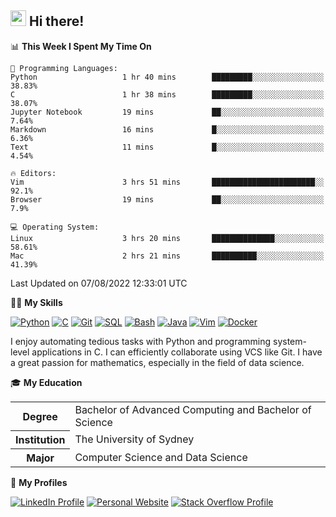 ## <a href="#"><img src="https://media.giphy.com/media/hvRJCLFzcasrR4ia7z/giphy.gif" width="25px" height="25px"></a> Hi there!

<!--START_SECTION:waka-->
📊 **This Week I Spent My Time On** 

```text
💬 Programming Languages: 
Python                   1 hr 40 mins        █████████░░░░░░░░░░░░░░░░   38.83% 
C                        1 hr 38 mins        █████████░░░░░░░░░░░░░░░░   38.07% 
Jupyter Notebook         19 mins             ██░░░░░░░░░░░░░░░░░░░░░░░   7.64% 
Markdown                 16 mins             █░░░░░░░░░░░░░░░░░░░░░░░░   6.36% 
Text                     11 mins             █░░░░░░░░░░░░░░░░░░░░░░░░   4.54%

🔥 Editors: 
Vim                      3 hrs 51 mins       ███████████████████████░░   92.1% 
Browser                  19 mins             ██░░░░░░░░░░░░░░░░░░░░░░░   7.9%

💻 Operating System: 
Linux                    3 hrs 20 mins       ██████████████░░░░░░░░░░░   58.61% 
Mac                      2 hrs 21 mins       ██████████░░░░░░░░░░░░░░░   41.39%

```


 Last Updated on 07/08/2022 12:33:01 UTC
<!--END_SECTION:waka-->

💪🏻 **My Skills**

[![Python](https://img.shields.io/badge/-Python-yellow?style=flat-square&logo=Python)](#)
[![C     ](https://img.shields.io/badge/-C-blue?style=flat-square&logo=C)](#)
[![Git   ](https://img.shields.io/badge/-Git-grey?style=flat-square&logo=Git)](#)
[![SQL   ](https://img.shields.io/badge/-SQL-grey?style=flat-square&logo=SQLite)](#)
[![Bash  ](https://img.shields.io/badge/-Bash-grey?style=flat-square&logo=GNU-Bash)](#)
[![Java  ](https://img.shields.io/badge/-Java-grey?style=flat-square&logo=OpenJDK)](#)
[![Vim   ](https://img.shields.io/badge/-Vim-grey?style=flat-square&logo=Vim)](#)
[![Docker](https://img.shields.io/badge/-Docker-grey?style=flat-square&logo=Docker)](#)

I enjoy automating tedious tasks with Python and programming system-level applications in C. I can efficiently collaborate using VCS like Git. I have a great passion for mathematics, especially in the field of data science.

🎓 **My Education**

<table>
<tr>
    <th>Degree</th>
    <td>Bachelor of Advanced Computing and Bachelor of Science</td>
</tr>
<tr>
    <th>Institution</th>
    <td>The University of Sydney</td>
</tr>
<tr>
    <th>Major</th>
    <td>Computer Science and Data Science</td>
</tr>
</table>

🔗 **My Profiles**

[![LinkedIn Profile](https://img.shields.io/badge/-LinkedIn-blue?style=social&logo=LinkedIn)](https://www.linkedin.com/in/ziao-ji)
[![Personal Website](https://img.shields.io/badge/-Personal%20Website-blue?style=social&logo=Bootstrap)](https://www.jiziao.works)
[![Stack Overflow Profile](https://img.shields.io/badge/-Stack%20Overflow-blue?style=social&logo=StackOverflow)](https://stackoverflow.com/users/11658924/spearandshield)
